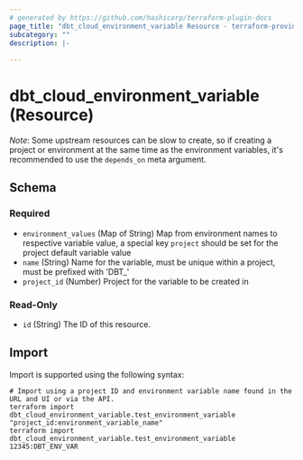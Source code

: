 ```yaml
---
# generated by https://github.com/hashicorp/terraform-plugin-docs
page_title: "dbt_cloud_environment_variable Resource - terraform-provider-dbt-cloud"
subcategory: ""
description: |-
  
---
```


# dbt_cloud_environment_variable (Resource)

*Note*: Some upstream resources can be slow to create, so if creating a project or environment at
the same time as the environment variables, it's recommended to use the `depends_on` meta argument.



<!-- schema generated by tfplugindocs -->
## Schema

### Required

- `environment_values` (Map of String) Map from environment names to respective variable value, a special key `project` should be set for the project default variable value
- `name` (String) Name for the variable, must be unique within a project, must be prefixed with 'DBT_'
- `project_id` (Number) Project for the variable to be created in

### Read-Only

- `id` (String) The ID of this resource.

## Import

Import is supported using the following syntax:

```shell
# Import using a project ID and environment variable name found in the URL and UI or via the API.
terraform import dbt_cloud_environment_variable.test_environment_variable "project_id:environment_variable_name"
terraform import dbt_cloud_environment_variable.test_environment_variable 12345:DBT_ENV_VAR
```
